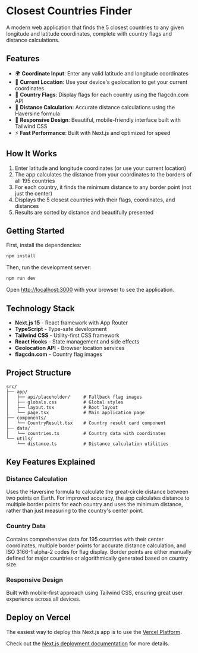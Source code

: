 # Closest Countries Finder

A modern web application that finds the 5 closest countries to any given longitude and latitude coordinates, complete with country flags and distance calculations.

## Features

- 🌍 **Coordinate Input**: Enter any valid latitude and longitude coordinates
- 📍 **Current Location**: Use your device's geolocation to get your current coordinates
- 🏁 **Country Flags**: Display flags for each country using the flagcdn.com API
- 📏 **Distance Calculation**: Accurate distance calculations using the Haversine formula
- 📱 **Responsive Design**: Beautiful, mobile-friendly interface built with Tailwind CSS
- ⚡ **Fast Performance**: Built with Next.js and optimized for speed

## How It Works

1. Enter latitude and longitude coordinates (or use your current location)
2. The app calculates the distance from your coordinates to the borders of all 195 countries
3. For each country, it finds the minimum distance to any border point (not just the center)
4. Displays the 5 closest countries with their flags, coordinates, and distances
5. Results are sorted by distance and beautifully presented

## Getting Started

First, install the dependencies:

```bash
npm install
```

Then, run the development server:

```bash
npm run dev
```

Open [http://localhost:3000](http://localhost:3000) with your browser to see the application.

## Technology Stack

- **Next.js 15** - React framework with App Router
- **TypeScript** - Type-safe development
- **Tailwind CSS** - Utility-first CSS framework
- **React Hooks** - State management and side effects
- **Geolocation API** - Browser location services
- **flagcdn.com** - Country flag images

## Project Structure

```
src/
├── app/
│   ├── api/placeholder/     # Fallback flag images
│   ├── globals.css          # Global styles
│   ├── layout.tsx           # Root layout
│   └── page.tsx             # Main application page
├── components/
│   └── CountryResult.tsx    # Country result card component
├── data/
│   └── countries.ts         # Country data with coordinates
└── utils/
    └── distance.ts          # Distance calculation utilities
```

## Key Features Explained

### Distance Calculation
Uses the Haversine formula to calculate the great-circle distance between two points on Earth. For improved accuracy, the app calculates distance to multiple border points for each country and uses the minimum distance, rather than just measuring to the country's center point.

### Country Data
Contains comprehensive data for 195 countries with their center coordinates, multiple border points for accurate distance calculation, and ISO 3166-1 alpha-2 codes for flag display. Border points are either manually defined for major countries or algorithmically generated based on country size.

### Responsive Design
Built with mobile-first approach using Tailwind CSS, ensuring great user experience across all devices.

## Deploy on Vercel

The easiest way to deploy this Next.js app is to use the [Vercel Platform](https://vercel.com/new?utm_medium=default-template&filter=next.js&utm_source=create-next-app&utm_campaign=create-next-app-readme).

Check out the [Next.js deployment documentation](https://nextjs.org/docs/app/building-your-application/deploying) for more details.
